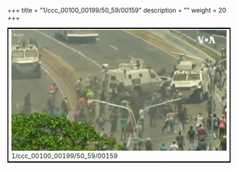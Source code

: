 +++
title = "1/ccc_00100_00199/50_59/00159"
description = ""
weight = 20
+++

<table style="border:2px solid black;max-width:800px;max-height:800px;" 
><tr><td>
<img class="center-fit-jpg"
src="/jpg_/aaa_20190430_NxaOmWaI8sI_00158.jpg">
1/ccc_00100_00199/50_59/00159
</img></td></tr></table>
